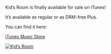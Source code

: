 Kid’s Room is finally available for sale on iTunes!

It’s available as regular or as DRM-free Plus.

You can find it here:

[iTunes Music Store](http://www.last.fm/affiliate_sendto.php?link=labshop&prod=2688124&pos=c63b499b3e4868e147cbd95d080a26df)

[![Kid’s Room](kids-room-2-300.thumbnail.jpg)](https://i0.wp.com/www.alexseifert.com/news/wp-content/uploads/2007/10/kids-room-2-300.jpg "Kid’s Room")